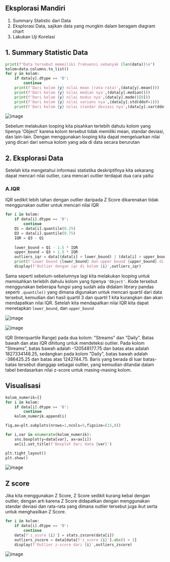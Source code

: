 ## Eksplorasi Mandiri

1. Summary Statistic dari Data
2. Eksplorasi Data, sajikan data yang mungkin dalam beragam diagram chart
3. Lakukan Uji Korelasi

## 1. Summary Statistic Data
```py
print(f"Data tersebut memeiliki frekuensi sebanyak {len(data)}\n")
kolom=data.columns.to_list()
for y in kolom:
    if data[y].dtype == 'O':
        continue
    print(f'Dari kolom {y} nilai mean (rata-rata)',(data[y].mean()))
    print(f'Dari kolom {y} nilai median nya',(data[y].median()))
    print(f'Dari kolom {y} nilai modus nya',(data[y].mode()[0]))
    print(f'Dari kolom {y} nilai varians nya',(data[y].std(ddof=1)))
    print(f'Dari kolom {y} nilai standar deviasi nya',(data[y].var(ddof=1)),'\n')
```

![image](https://github.com/user-attachments/assets/ee81e7e5-41b2-4980-8e72-e60c8334220c)

Sebelum melakukan looping kita pisahkan terlebih dahulu kolom yang tipenya 'Object' karena kolom tersebut tidak memiliki mean, standar deviasi, dan lain-lain. Dengan menggunakan looping kita dapat mengeluarkan nilai yang dicari dari semua kolom yang ada di data secara berurutan

## 2. Eksplorasi Data
Setelah kita mengetahui informasi statistika deskriptifnya kita sekarang dapat mencari nilai outlier, cara mencari outlier terdapat dua cara yaitu:

### A.IQR
IQR sedikit lebih tahan dengan outlier daripada Z Score dikarenakan tidak menggunakan outlier untuk mencari nilai IQR

```py
for i in kolom:
    if data[i].dtype == 'O':
        continue
    Q1 = data[i].quantile(0.25)
    Q3 = data[i].quantile(0.75)
    IQR = Q3 - Q1
    
    lower_bound = Q1 - 1.5 * IQR
    upper_bound = Q3 + 1.5 * IQR
    outliers_iqr = data[(data[i] < lower_bound) | (data[i] > upper_bound)]
    print(f'Lower bound {lower_bound} dan upper bound {upper_bound} di kolom {i}')
    display(f'Outlier dengan iqr di kolom {i}',outliers_iqr)
```

Sama seperti sebelum-sebelumnya lagi kita melakukan looping untuk memisahkan terlebih dahulu kolom yang tipenya `'Object'`. Kode tersebut menggunakan beberapa fungsi yang sudah ada didalam library pandas seperti `.quantile()` yang dimana digunakan untuk mencari quartil dari data tersebut, kemudian dari hasil quartil 3 dan quartil 1 kita kurangkan dan akan mendapatkan nilai IQR. Setelah kita mendapatkan nilai IQR kita dapat menetapkan `lower_bound`, dan `upper_bound`

![image](https://github.com/user-attachments/assets/c907b8da-05ad-4592-be41-81dd971d24bc)

![image](https://github.com/user-attachments/assets/74898491-059c-41fe-8db9-3de842d2b429)

IQR (Interquartile Range) pada dua kolom: "Streams" dan "Daily". Batas bawah dan atas IQR dihitung untuk mendeteksi outlier. Pada kolom "Streams", batas bawah adalah -120548177.75 dan batas atas adalah 1827334148.25, sedangkan pada kolom "Daily", batas bawah adalah -386425.25 dan batas atas 1242744.75. Baris yang berada di luar batas-batas tersebut dianggap sebagai outlier, yang kemudian ditandai dalam tabel berdasarkan nilai z-score untuk masing-masing kolom. 

## Visualisasi
```py
kolom_numerik=[]
for i in kolom:
    if data[i].dtype == 'O':
        continue
    kolom_numerik.append(i)

fig,ax=plt.subplots(nrows=1,ncols=5,figsize=(15,8))

for i,var in enumerate(kolom_numerik):
    sns.boxplot(y=data[var], ax=ax[i])
    ax[i].set_title(f'Boxplot dari data {var}')

plt.tight_layout()
plt.show()
```

![image](https://github.com/user-attachments/assets/d61f1059-376f-4183-aa48-3d6d57dadebf)

## Z score
Jika kita menggunakan Z Score, Z Score sedikit kurang kebal dengan outlier, dengan arti karena Z Score didapatkan dengan menggunakan standar deviasi dan rata-rata yang dimana outlier tersebut juga ikut serta untuk menghasilkan Z Score.

```py
for i in kolom:
    if data[i].dtype == 'O':
        continue
    data[f'z_score {i}'] = stats.zscore(data[i])
    outliers_zscore = data[data[f'z_score {i}'].abs() > 3]
    display(f'Outlier z-score dari {i}',outliers_zscore)
```

![image](https://github.com/user-attachments/assets/cad7ba8b-7bf0-467f-881b-0c8e6a33e1a5)


